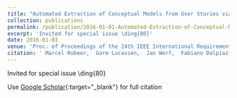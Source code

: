 ```yaml
---
title: "Automated Extraction of Conceptual Models from User Stories via NLP"
collection: publications
permalink: /publication/2016-01-01-Automated-Extraction-of-Conceptual-Models-from-User-Stories-via-NLP
excerpt: 'Invited for special issue \ding{80}'
date: 2016-01-01
venue: 'Proc. of Proceedings of the 24th IEEE International Requirements Engineering Conference (RE&apos;16)'
citation: ' Marcel Robeer,  Garm Lucassen,  Jan Werf,  Fabiano Dalpiaz,  Sjaak Brinkkemper, &quot;Automated Extraction of Conceptual Models from User Stories via NLP.&quot; Proc. of Proceedings of the 24th IEEE International Requirements Engineering Conference (RE&amp;apos;16), 2016.'
---
```

Invited for special issue \ding{80}

Use [Google Scholar](https://scholar.google.com/scholar?q=Automated+Extraction+of+Conceptual+Models+from+User+Stories+via+NLP){:target="_blank"} for full citation